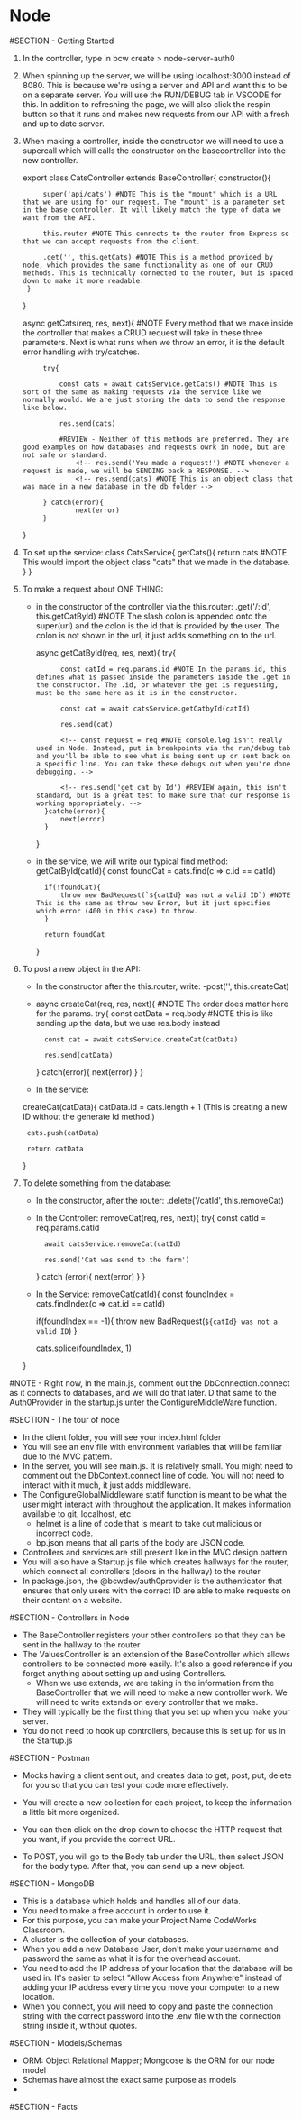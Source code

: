 # Node

#SECTION - Getting Started
1. In the controller, type in bcw create > node-server-auth0
2. When spinning up the server, we will be using localhost:3000 instead of 8080. This is because we're using a server and API and want this to be on a separate server. You will use the RUN/DEBUG tab in VSCODE for this. In addition to refreshing the page, we will also click the respin button so that it runs and makes new requests from our API with a fresh and up to date server.
3. When making a controller, inside the constructor we will need to use a supercall which will calls the constructor on the basecontroller into the new controller.

    export class CatsController extends BaseController{
        constructor(){

            super('api/cats') #NOTE This is the "mount" which is a URL that we are using for our request. The "mount" is a parameter set in the base controller. It will likely match the type of data we want from the API.

            this.router #NOTE This connects to the router from Express so that we can accept requests from the client.

            .get('', this.getCats) #NOTE This is a method provided by node, which provides the same functionality as one of our CRUD methods. This is technically connected to the router, but is spaced down to make it more readable.
        }
    }

    async getCats(req, res, next){ #NOTE Every method that we make inside the controller that makes a CRUD request will take in these three parameters. Next is what runs when we throw an error, it is the default error handling with try/catches.

			try{

				const cats = await catsService.getCats() #NOTE This is sort of the same as making requests via the service like we normally would. We are just storing the data to send the response like below.

				res.send(cats)

				#REVIEW - Neither of this methods are preferred. They are good examples on how databases and requests owrk in node, but are not safe or standard.
					<!-- res.send('You made a request!') #NOTE whenever a request is made, we will be SENDING back a RESPONSE. -->
					<!-- res.send(cats) #NOTE This is an object class that was made in a new database in the db folder -->

			} catch(error){
					next(error)
			}
    }

4. To set up the service:
	class CatsService{
		getCats(){
			return cats #NOTE This would import the object class "cats" that we made in the database.
		}
	}

5. To make a request about ONE THING:
	- in the constructor of the controller via the this.router:
		.get('/:id', this.getCatById) #NOTE The slash colon is appended onto the super(url) and the colon is the id that is provided by the user. The colon is not shown in the url, it just adds something on to the url.

		async getCatById(req, res, next){
			try{

				const catId = req.params.id #NOTE In the params.id, this defines what is passed inside the parameters inside the .get in the constructor. The .id, or whatever the get is requesting, must be the same here as it is in the constructor.

				const cat = await catsService.getCatbyId(catId)
				
				res.send(cat)

				<!-- const request = req #NOTE console.log isn't really used in Node. Instead, put in breakpoints via the run/debug tab and you'll be able to see what is being sent up or sent back on a specific line. You can take these debugs out when you're done debugging. -->

				<!-- res.send('get cat by Id') #REVIEW again, this isn't standard, but is a great test to make sure that our response is working appropriately. -->
			}catche(error){
				next(error)
			}
		} 

	- in the service, we will write our typical find method:
		getCatById(catId){
			const foundCat = cats.find(c => c.id == catId)

			if(!foundCat){
				throw new BadRequest(`${catId} was not a valid ID`) #NOTE This is the same as throw new Error, but it just specifies which error (400 in this case) to throw.
			}

			return foundCat
		}

6. To post a new object in the API:
	- In the constructor after the this.router, write:
		-post('', this.createCat)

	- async createCat(req, res, next){ #NOTE The order does matter here for the params.
		try{
			const catData = req.body #NOTE this is like sending up the data, but we use res.body instead

			const cat = await catsService.createCat(catData)

			res.send(catData)
		} catch(error){
			next(error)
		}
	} 

	- In the service:

	createCat(catData){
		catData.id = cats.length + 1 (This is creating a new ID without the generate Id method.)

		cats.push(catData)

		return catData

	}

7. To delete something from the database:
	- In the constructor, after the router:
	.delete('/catId', this.removeCat)

	- In the Controller:
	removeCat(req, res, next){
		try{
			const catId = req.params.catId

			await catsService.removeCat(catId)

			res.send('Cat was send to the farm')
		} catch (error){
			next(error)
		}
	}

	- In the Service:
	removeCat(catId){
		const foundIndex = cats.findIndex(c => cat.id == catId)

		if(foundIndex == -1){
			throw new BadRequest(`${catId} was not a valid ID`)
		}

		cats.splice(foundIndex, 1)

	}


#NOTE - Right now, in the main.js, comment out the DbConnection.connect as it connects to databases, and we will do that later. D that same to the Auth0Provider in the startup.js unter the ConfigureMiddleWare function.

#SECTION - The tour of node
- In the client folder, you will see your index.html folder
- You will see an env file with environment variables that will be familiar due to the MVC pattern.
- In the server, you will see main.js. It is relatively small. You might need to comment out the DbContext.connect line of code. You will not need to interact with it much, it just adds middleware.
- The ConfigureGlobalMiddleware statif function is meant to be what the user might interact with throughout the application. It makes information available to git, localhost, etc 
    - helmet is a line of code that is meant to take out malicious or incorrect code. 
    - bp.json means that all parts of the body are JSON code.
- Controllers and services are still present like in the MVC design pattern.
- You will also have a Startup.js file which creates hallways for the router, which connect all controllers (doors in the hallway) to the router
- In package.json, the @bcwdev/auth0provider is the authenticator that ensures that only users with the correct ID are able to make requests on their content on a website.


#SECTION - Controllers in Node
- The BaseController registers your other controllers so that they can be sent in the hallway to the router
- The ValuesController is an extension of the BaseController which allows controllers to be connected more easily. It's also a good reference if you forget anything about setting up and using Controllers.
    - When we use extends, we are taking in the information from the BaseController that we will need to make a new controller work. We will need to write extends on every controller that we make.
- They will typically be the first thing that you set up when you make your server.
- You do not need to hook up controllers, because this is set up for us in the Startup.js


#SECTION - Postman
- Mocks having a client sent out, and creates data to get, post, put, delete for you so that you can test your code more effectively.

- You will create a new collection for each project, to keep the information a little bit more organized.
- You can then click on the drop down to choose the HTTP request that you want, if you provide the correct URL.

- To POST, you will go to the Body tab under the URL, then select JSON for the body type. After that, you can send up a new object.

#SECTION - MongoDB
- This is a database which holds and handles all of our data.
- You need to make a free account in order to use it.
- For this purpose, you can make your Project Name CodeWorks Classroom.
- A cluster is the collection of your databases.
- When you add a new Database User, don't make your username and password the same as what it is for the overhead account.
- You need to add the IP address of your location that the database will be used in. It's easier to select "Allow Access from Anywhere" instead of adding your IP address every time you move your computer to a new location.
- When you connect, you will need to copy and paste the connection string with the correct password into the .env file with the connection string inside it, without quotes.

#SECTION - Models/Schemas
- ORM: Object Relational Mapper; Mongoose is the ORM for our node model
- Schemas have almost the exact same purpose as models
- 

#SECTION - Facts

